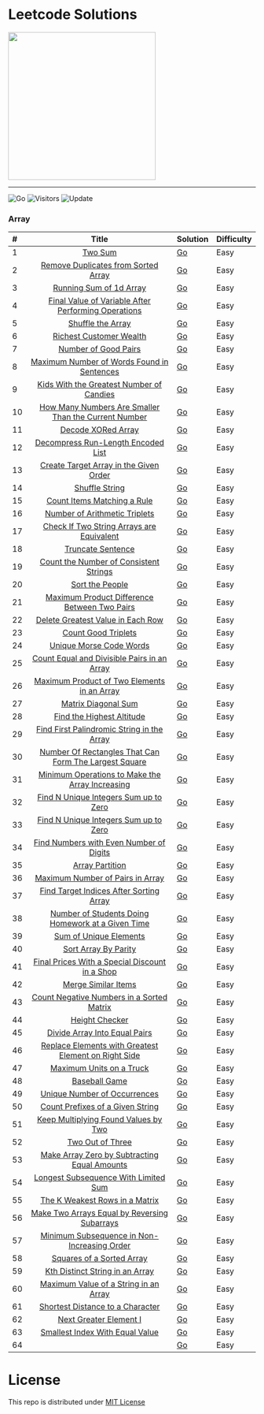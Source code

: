 # Leetcode Solutions

<img src="https://assets.leetcode.com/static_assets/public/webpack_bundles/images/logo-dark.e99485d9b.svg" width=300 />

-----

![Go](https://img.shields.io/badge/Go1.18-%2300ADD8.svg?style=flat&logo=go&logoColor=white)
![Visitors](https://visitor-badge.laobi.icu/badge?page_id=rprav-n.leetcode) 
![Update](https://img.shields.io/badge/update-daily-green.svg)&nbsp;


### Array

| \#  | Title  | Solution | Difficulty
| :------------ |:---------------:| :-----|  :-----|
| 1     | [Two Sum](https://leetcode.com/problems/two-sum) |  [Go](https://github.com/rprav-n/leetcode/blob/main/code/Two%20Sum/main.go) |  Easy |
| 2     | [Remove Duplicates from Sorted Array](https://leetcode.com/problems/remove-duplicates-from-sorted-array/) |  [Go](https://github.com/rprav-n/leetcode/blob/main/code/Array/Remove%20Duplicates%20from%20Sorted%20Array/main.go) |  Easy |
| 3     | [Running Sum of 1d Array](https://leetcode.com/problems/running-sum-of-1d-array) |  [Go](https://github.com/rprav-n/leetcode/blob/main/code/Array/Running%20Sum%20of%201d%20Array/main.go) |  Easy |
| 4     | [Final Value of Variable After Performing Operations](https://leetcode.com/problems/final-value-of-variable-after-performing-operations/) |  [Go](https://github.com/rprav-n/leetcode/blob/main/code/Array/Final%20Value%20of%20Variable%20After%20Performing%20Operations/main.go) |  Easy |
| 5     | [Shuffle the Array](https://leetcode.com/problems/shuffle-the-array/) |  [Go](https://github.com/rprav-n/leetcode/blob/main/code/Array/Shuffle%20the%20Array/main.go) |  Easy |
| 6     | [Richest Customer Wealth](https://leetcode.com/problems/richest-customer-wealth) |  [Go](https://github.com/rprav-n/leetcode/blob/main/code/Array/Richest%20Customer%20Wealth/main.go) |  Easy |
| 7     | [Number of Good Pairs](https://leetcode.com/problems/number-of-good-pairs/) |  [Go](https://github.com/rprav-n/leetcode/blob/main/code/Array/Number%20of%20Good%20Pairs/main.go) |  Easy |
| 8     | [Maximum Number of Words Found in Sentences](https://leetcode.com/problems/maximum-number-of-words-found-in-sentences/) |  [Go](https://github.com/rprav-n/leetcode/blob/main/code/Array/Maximum%20Number%20of%20Words%20Found%20in%20Sentences/main.go) |  Easy |
| 9     | [Kids With the Greatest Number of Candies](https://leetcode.com/problems/kids-with-the-greatest-number-of-candies) |  [Go](https://github.com/rprav-n/leetcode/blob/main/code/Array/Kids%20With%20the%20Greatest%20Number%20of%20Candies/main.go) |  Easy |
| 10     | [How Many Numbers Are Smaller Than the Current Number](https://leetcode.com/problems/how-many-numbers-are-smaller-than-the-current-number) |  [Go](https://github.com/rprav-n/leetcode/blob/main/code/Array/How%20Many%20Numbers%20Are%20Smaller%20Than%20the%20Current%20Number/main.go) |  Easy |
| 11     | [Decode XORed Array](https://leetcode.com/problems/decode-xored-array/) |  [Go](https://github.com/rprav-n/leetcode/blob/main/code/Array/Decode%20XORed%20Array/main.go) |  Easy |
| 12     | [Decompress Run-Length Encoded List](https://leetcode.com/problems/decompress-run-length-encoded-list/) |  [Go](https://github.com/rprav-n/leetcode/blob/main/code/Array/Decompress%20Run-Length%20Encoded%20List/main.go) |  Easy |
| 13     | [Create Target Array in the Given Order](https://leetcode.com/problems/create-target-array-in-the-given-order/) |  [Go](https://github.com/rprav-n/leetcode/blob/main/code/Array/Create%20Target%20Array%20in%20the%20Given%20Order/main.go) |  Easy |
| 14     | [Shuffle String](https://leetcode.com/problems/shuffle-string/) |  [Go](https://github.com/rprav-n/leetcode/blob/main/code/Array/Shuffle%20String/main.go) |  Easy |
| 15     | [Count Items Matching a Rule](https://leetcode.com/problems/count-items-matching-a-rule/) |  [Go](https://github.com/rprav-n/leetcode/blob/main/code/Array/Count%20Items%20Matching%20a%20Rule/main.go) |  Easy |
| 16     | [Number of Arithmetic Triplets](https://leetcode.com/problems/number-of-arithmetic-triplets/) |  [Go](https://github.com/rprav-n/leetcode/blob/main/code/Array/Number%20of%20Arithmetic%20Triplets/main.go) |  Easy |
| 17     | [Check If Two String Arrays are Equivalent](https://leetcode.com/problems/check-if-two-string-arrays-are-equivalent/) |  [Go](https://github.com/rprav-n/leetcode/blob/main/code/Array/Check%20If%20Two%20String%20Arrays%20are%20Equivalent/main.go) |  Easy |
| 18     | [Truncate Sentence](https://leetcode.com/problems/truncate-sentence) |  [Go](https://github.com/rprav-n/leetcode/blob/main/code/Array/Truncate%20Sentence/main.go) |  Easy |
| 19     | [Count the Number of Consistent Strings](https://leetcode.com/problems/count-the-number-of-consistent-strings/) |  [Go](https://github.com/rprav-n/leetcode/blob/main/code/Array/Count%20the%20Number%20of%20Consistent%20Strings/main.go) |  Easy |
| 20    | [Sort the People](https://leetcode.com/problems/sort-the-people/) |  [Go](https://github.com/rprav-n/leetcode/blob/main/code/Array/Sort%20the%20People/main.go) |  Easy |
| 21    | [Maximum Product Difference Between Two Pairs](https://leetcode.com/problems/maximum-product-difference-between-two-pairs/) |  [Go](https://github.com/rprav-n/leetcode/blob/main/code/Array/Maximum%20Product%20Difference%20Between%20Two%20Pairs/main.go) |  Easy |
| 22    | [Delete Greatest Value in Each Row](https://leetcode.com/problems/delete-greatest-value-in-each-row/) |  [Go](https://github.com/rprav-n/leetcode/blob/main/code/Array/Delete%20Greatest%20Value%20in%20Each%20Row/main.go) |  Easy |
| 23    | [Count Good Triplets](https://leetcode.com/problems/count-good-triplets/) |  [Go](https://github.com/rprav-n/leetcode/blob/main/code/Array/Count%20Good%20Triplets/main.go) |  Easy |
| 24    | [Unique Morse Code Words](https://leetcode.com/problems/unique-morse-code-words/) |  [Go](https://github.com/rprav-n/leetcode/blob/main/code/Array/Unique%20Morse%20Code%20Words/main.go) |  Easy |
| 25    | [Count Equal and Divisible Pairs in an Array](https://leetcode.com/problems/count-equal-and-divisible-pairs-in-an-array/) |  [Go](https://leetcode.com/problems/count-equal-and-divisible-pairs-in-an-array/submissions/865104473/) |  Easy |
| 26    | [Maximum Product of Two Elements in an Array](https://leetcode.com/problems/maximum-product-of-two-elements-in-an-array/) |  [Go](https://github.com/rprav-n/leetcode/blob/main/code/Array/Maximum%20Product%20of%20Two%20Elements%20in%20an%20Array/main.go) |  Easy |
| 27    | [Matrix Diagonal Sum](https://leetcode.com/problems/matrix-diagonal-sum/) |  [Go](https://github.com/rprav-n/leetcode/blob/main/code/Array/Matrix%20Diagonal%20Sum/main.go) |  Easy |
| 28    | [Find the Highest Altitude](https://leetcode.com/problems/find-the-highest-altitude/) |  [Go](https://github.com/rprav-n/leetcode/blob/main/code/Array/Find%20the%20Highest%20Altitude/main.go) |  Easy |
| 29    | [Find First Palindromic String in the Array](https://leetcode.com/problems/find-first-palindromic-string-in-the-array/) |  [Go](https://github.com/rprav-n/leetcode/blob/main/code/Array/Find%20First%20Palindromic%20String%20in%20the%20Array/main.go) |  Easy |
| 30    | [Number Of Rectangles That Can Form The Largest Square](https://leetcode.com/problems/number-of-rectangles-that-can-form-the-largest-square/) |  [Go](https://github.com/rprav-n/leetcode/blob/main/code/Array/Number%20Of%20Rectangles%20That%20Can%20Form%20The%20Largest%20Square/main.go) |  Easy |
| 31    | [Minimum Operations to Make the Array Increasing](https://leetcode.com/problems/minimum-operations-to-make-the-array-increasing/) |  [Go](https://github.com/rprav-n/leetcode/blob/main/code/Array/Minimum%20Operations%20to%20Make%20the%20Array%20Increasing/main.go) |  Easy |
| 32    | [Find N Unique Integers Sum up to Zero](https://leetcode.com/problems/find-n-unique-integers-sum-up-to-zero/) |  [Go](https://github.com/rprav-n/leetcode/blob/main/code/Array/Find%20N%20Unique%20Integers%20Sum%20up%20to%20Zero/main.go) |  Easy |
| 33    | [Find N Unique Integers Sum up to Zero](https://leetcode.com/problems/counting-words-with-a-given-prefix) |  [Go](https://github.com/rprav-n/leetcode/blob/main/code/Array/Counting%20Words%20With%20a%20Given%20Prefix/main.go) |  Easy |
| 34    | [Find Numbers with Even Number of Digits](https://leetcode.com/problems/find-numbers-with-even-number-of-digits/) |  [Go](https://github.com/rprav-n/leetcode/blob/main/code/Array/Find%20Numbers%20with%20Even%20Number%20of%20Digits/main.go) |  Easy |
| 35    | [Array Partition](https://leetcode.com/problems/array-partition/) |  [Go](https://github.com/rprav-n/leetcode/blob/main/code/Array/Array%20Partition/main.go) |  Easy |
| 36    | [Maximum Number of Pairs in Array](https://leetcode.com/problems/maximum-number-of-pairs-in-array/) |  [Go](https://github.com/rprav-n/leetcode/blob/main/code/Array/Maximum%20Number%20of%20Pairs%20in%20Array/main.go) |  Easy |
| 37    | [Find Target Indices After Sorting Array](https://leetcode.com/problems/find-target-indices-after-sorting-array) |  [Go](https://github.com/rprav-n/leetcode/blob/main/code/Array/Find%20Target%20Indices%20After%20Sorting%20Array/main.go) |  Easy |
| 38    | [Number of Students Doing Homework at a Given Time](https://leetcode.com/problems/number-of-students-doing-homework-at-a-given-time/) |  [Go](https://github.com/rprav-n/leetcode/blob/main/code/Array/Number%20of%20Students%20Doing%20Homework%20at%20a%20Given%20Time/main.go) |  Easy |
| 39    | [Sum of Unique Elements](https://leetcode.com/problems/sum-of-unique-elements/) |  [Go](https://github.com/rprav-n/leetcode/blob/main/code/Array/Sum%20of%20Unique%20Elements/main.go) |  Easy |
| 40    | [Sort Array By Parity](https://leetcode.com/problems/sort-array-by-parity/) |  [Go](https://github.com/rprav-n/leetcode/blob/main/code/Array/Sort%20Array%20By%20Parity/main.go) |  Easy |
| 41    | [Final Prices With a Special Discount in a Shop](https://leetcode.com/problems/final-prices-with-a-special-discount-in-a-shop/) |  [Go](https://github.com/rprav-n/leetcode/blob/main/code/Array/Final%20Prices%20With%20a%20Special%20Discount%20in%20a%20Shop/main.go) |  Easy |
| 42    | [Merge Similar Items](https://leetcode.com/problems/merge-similar-items/) |  [Go](https://github.com/rprav-n/leetcode/blob/main/code/Array/Merge%20Similar%20Items/main.go) |  Easy |
| 43    | [Count Negative Numbers in a Sorted Matrix](https://leetcode.com/problems/count-negative-numbers-in-a-sorted-matrix/) |  [Go](https://github.com/rprav-n/leetcode/blob/main/code/Array/Count%20Negative%20Numbers%20in%20a%20Sorted%20Matrix/main.go) |  Easy |
| 44    | [Height Checker](https://leetcode.com/problems/height-checker/) |  [Go](https://github.com/rprav-n/leetcode/blob/main/code/Array/Height%20Checker/main.go) |  Easy |
| 45    | [Divide Array Into Equal Pairs](https://leetcode.com/problems/divide-array-into-equal-pairs/) |  [Go](https://github.com/rprav-n/leetcode/blob/main/code/Array/Divide%20Array%20Into%20Equal%20Pairs/main.go) |  Easy |
| 46    | [Replace Elements with Greatest Element on Right Side](https://leetcode.com/problems/replace-elements-with-greatest-element-on-right-side/) |  [Go](https://github.com/rprav-n/leetcode/blob/main/code/Array/Replace%20Elements%20with%20Greatest%20Element%20on%20Right%20Side/main.go) |  Easy |
| 47    | [Maximum Units on a Truck](https://leetcode.com/problems/maximum-units-on-a-truck/) |  [Go](https://github.com/rprav-n/leetcode/blob/main/code/Array/Maximum%20Units%20on%20a%20Truck/main.go) |  Easy |
| 48    | [Baseball Game](https://leetcode.com/problems/baseball-game/) |  [Go](https://github.com/rprav-n/leetcode/blob/main/code/Array/Baseball%20Game/main.go) |  Easy |
| 49    | [Unique Number of Occurrences](https://leetcode.com/problems/unique-number-of-occurrences/) |  [Go](https://github.com/rprav-n/leetcode/blob/main/code/Array/Unique%20Number%20of%20Occurrences/main.go) |  Easy |
| 50    | [Count Prefixes of a Given String](https://leetcode.com/problems/count-prefixes-of-a-given-string/) |  [Go](https://github.com/rprav-n/leetcode/blob/main/code/Array/Count%20Prefixes%20of%20a%20Given%20String/main.go) |  Easy |
| 51    | [Keep Multiplying Found Values by Two](https://leetcode.com/problems/keep-multiplying-found-values-by-two/) |  [Go](https://github.com/rprav-n/leetcode/blob/main/code/Array/Keep%20Multiplying%20Found%20Values%20by%20Two/main.go) |  Easy |
| 52    | [Two Out of Three](https://leetcode.com/problems/two-out-of-three/) |  [Go](https://github.com/rprav-n/leetcode/blob/main/code/Array/Two%20Out%20of%20Three/main.go) |  Easy |
| 53    | [Make Array Zero by Subtracting Equal Amounts](https://leetcode.com/problems/make-array-zero-by-subtracting-equal-amounts/) |  [Go](https://github.com/rprav-n/leetcode/blob/main/code/Array/Make%20Array%20Zero%20by%20Subtracting%20Equal%20Amounts/main.go) |  Easy |
| 54    | [Longest Subsequence With Limited Sum](https://leetcode.com/problems/longest-subsequence-with-limited-sum/) |  [Go](https://github.com/rprav-n/leetcode/blob/main/code/Array/Longest%20Subsequence%20With%20Limited%20Sum/main.go) |  Easy |
| 55    | [The K Weakest Rows in a Matrix](https://leetcode.com/problems/the-k-weakest-rows-in-a-matrix/) |  [Go](https://github.com/rprav-n/leetcode/blob/main/code/Array/The%20K%20Weakest%20Rows%20in%20a%20Matrix/main.go) |  Easy |
| 56    | [Make Two Arrays Equal by Reversing Subarrays](https://leetcode.com/problems/make-two-arrays-equal-by-reversing-subarrays/) |  [Go](https://github.com/rprav-n/leetcode/blob/main/code/Array/Make%20Two%20Arrays%20Equal%20by%20Reversing%20Subarrays/main.go) |  Easy |
| 57    | [Minimum Subsequence in Non-Increasing Order](https://leetcode.com/problems/minimum-subsequence-in-non-increasing-order/) |  [Go](https://github.com/rprav-n/leetcode/blob/main/code/Array/Minimum%20Subsequence%20in%20Non-Increasing%20Order/main.go) |  Easy |
| 58    | [Squares of a Sorted Array](https://leetcode.com/problems/squares-of-a-sorted-array/) |  [Go](https://github.com/rprav-n/leetcode/blob/main/code/Array/Squares%20of%20a%20Sorted%20Array/main.go) |  Easy |
| 59    | [Kth Distinct String in an Array](https://leetcode.com/problems/kth-distinct-string-in-an-array/) |  [Go](https://github.com/rprav-n/leetcode/blob/main/code/Array/Kth%20Distinct%20String%20in%20an%20Array/main.go) |  Easy |
| 60    | [Maximum Value of a String in an Array](https://leetcode.com/problems/maximum-value-of-a-string-in-an-array/) |  [Go](https://github.com/rprav-n/leetcode/blob/main/code/Array/Maximum%20Value%20of%20a%20String%20in%20an%20Array/main.go) |  Easy |
| 61    | [Shortest Distance to a Character](https://leetcode.com/problems/shortest-distance-to-a-character/) |  [Go](https://github.com/rprav-n/leetcode/blob/main/code/Array/Shortest%20Distance%20to%20a%20Character/main.go) |  Easy |
| 62    | [Next Greater Element I](https://leetcode.com/problems/next-greater-element-i/) |  [Go](https://github.com/rprav-n/leetcode/blob/main/code/Array/Next%20Greater%20Element%20I/main.go) |  Easy |
| 63    | [Smallest Index With Equal Value](https://leetcode.com/problems/smallest-index-with-equal-value/) |  [Go](https://github.com/rprav-n/leetcode/blob/main/code/Array/Smallest%20Index%20With%20Equal%20Value/main.go) |  Easy |
| 64    | []() |  [Go]() |  Easy |



# License

This repo is distributed under [MIT License](https://github.com/rprav-n/leetcode/blob/main/LICENSE.md)

